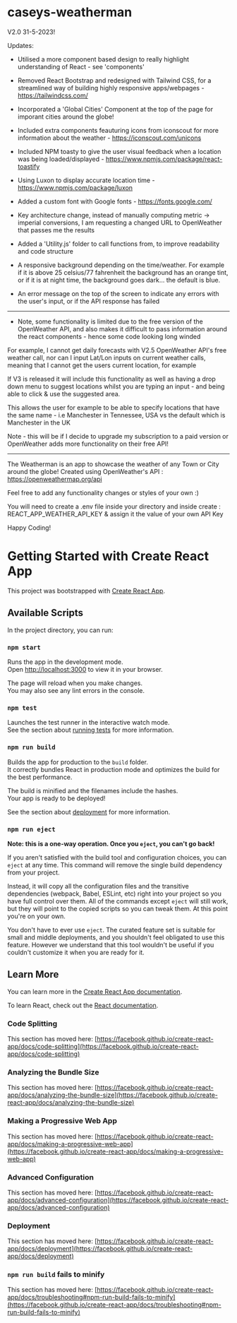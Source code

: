 # caseys-weatherman

V2.0 31-5-2023!

Updates:

- Utilised a more component based design to really highlight understanding of React - see 'components' 

- Removed React Bootstrap and redesigned with Tailwind CSS, for a streamlined way of building highly responsive apps/webpages - https://tailwindcss.com/ 

- Incorporated a 'Global Cities' Component at the top of the page for imporant cities around the globe!

- Included extra components feauturing icons from iconscout for more information about the weather - https://iconscout.com/unicons

- Included NPM toasty to give the user visual feedback when a location was being loaded/displayed - https://www.npmjs.com/package/react-toastify

- Using Luxon to display accurate location time - https://www.npmjs.com/package/luxon

- Added a custom font with Google fonts - https://fonts.google.com/

- Key architecture change, instead of manually computing metric -> imperial conversions, I am requesting a changed URL to OpenWeather that passes me the results 

- Added a 'Utility.js' folder to call functions from, to improve readability and code structure 

- A responsive background depending on the time/weather. For example if it is above 25 celsius/77 fahrenheit the background has an orange tint, or if it is at night time, the background goes dark... the default is blue.

- An error message on the top of the screen to indicate any errors with the user's input, or if the API response has failed


*****************

- Note, some functionality is limited due to the free version of the OpenWeather API, and also makes it difficult to pass information around the react components - hence some code looking long winded 

For example, I cannot get daily forecasts with V2.5 OpenWeather API's free weather call, nor can I input Lat/Lon inputs on current weather calls, meaning that I cannot get the users current location, for example

If V3 is released it will include this functionality as well as having a drop down menu to suggest locations whilst you are typing an input - and being able to click & use the suggested area. 

This allows the user for example to be able to specify locations that have the same name - i.e Manchester in Tennessee, USA vs the default which is Manchester in the UK

Note - this will be if I decide to upgrade my subscription to a paid version or OpenWeather adds more functionality on their free API!

**********************

The Weatherman is an app to showcase the weather of any Town or City around the globe! Created using OpenWeather's API : https://openweathermap.org/api

Feel free to add any functionality changes or styles of your own :) 

You will need to create a .env file inside your directory and inside create : REACT_APP_WEATHER_API_KEY & assign it the value of your own API Key


Happy Coding! 


# Getting Started with Create React App

This project was bootstrapped with [Create React App](https://github.com/facebook/create-react-app).

## Available Scripts

In the project directory, you can run:

### `npm start`

Runs the app in the development mode.\
Open [http://localhost:3000](http://localhost:3000) to view it in your browser.

The page will reload when you make changes.\
You may also see any lint errors in the console.

### `npm test`

Launches the test runner in the interactive watch mode.\
See the section about [running tests](https://facebook.github.io/create-react-app/docs/running-tests) for more information.

### `npm run build`

Builds the app for production to the `build` folder.\
It correctly bundles React in production mode and optimizes the build for the best performance.

The build is minified and the filenames include the hashes.\
Your app is ready to be deployed!

See the section about [deployment](https://facebook.github.io/create-react-app/docs/deployment) for more information.

### `npm run eject`

**Note: this is a one-way operation. Once you `eject`, you can't go back!**

If you aren't satisfied with the build tool and configuration choices, you can `eject` at any time. This command will remove the single build dependency from your project.

Instead, it will copy all the configuration files and the transitive dependencies (webpack, Babel, ESLint, etc) right into your project so you have full control over them. All of the commands except `eject` will still work, but they will point to the copied scripts so you can tweak them. At this point you're on your own.

You don't have to ever use `eject`. The curated feature set is suitable for small and middle deployments, and you shouldn't feel obligated to use this feature. However we understand that this tool wouldn't be useful if you couldn't customize it when you are ready for it.

## Learn More

You can learn more in the [Create React App documentation](https://facebook.github.io/create-react-app/docs/getting-started).

To learn React, check out the [React documentation](https://reactjs.org/).

### Code Splitting

This section has moved here: [https://facebook.github.io/create-react-app/docs/code-splitting](https://facebook.github.io/create-react-app/docs/code-splitting)

### Analyzing the Bundle Size

This section has moved here: [https://facebook.github.io/create-react-app/docs/analyzing-the-bundle-size](https://facebook.github.io/create-react-app/docs/analyzing-the-bundle-size)

### Making a Progressive Web App

This section has moved here: [https://facebook.github.io/create-react-app/docs/making-a-progressive-web-app](https://facebook.github.io/create-react-app/docs/making-a-progressive-web-app)

### Advanced Configuration

This section has moved here: [https://facebook.github.io/create-react-app/docs/advanced-configuration](https://facebook.github.io/create-react-app/docs/advanced-configuration)

### Deployment

This section has moved here: [https://facebook.github.io/create-react-app/docs/deployment](https://facebook.github.io/create-react-app/docs/deployment)

### `npm run build` fails to minify

This section has moved here: [https://facebook.github.io/create-react-app/docs/troubleshooting#npm-run-build-fails-to-minify](https://facebook.github.io/create-react-app/docs/troubleshooting#npm-run-build-fails-to-minify)

